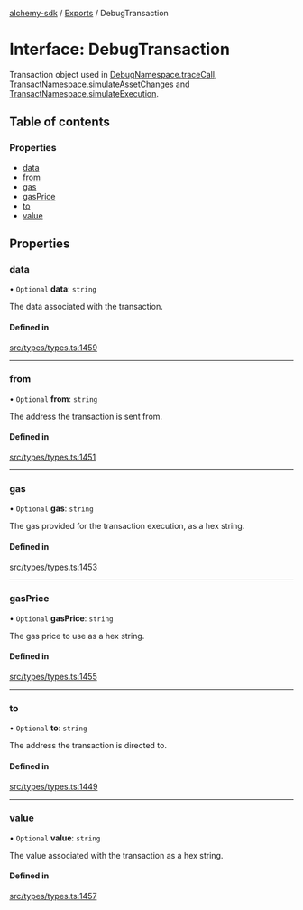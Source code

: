 [alchemy-sdk](../README.md) / [Exports](../modules.md) / DebugTransaction

# Interface: DebugTransaction

Transaction object used in [DebugNamespace.traceCall](../classes/DebugNamespace.md#tracecall), [TransactNamespace.simulateAssetChanges](../classes/TransactNamespace.md#simulateassetchanges) and [TransactNamespace.simulateExecution](../classes/TransactNamespace.md#simulateexecution).

## Table of contents

### Properties

- [data](DebugTransaction.md#data)
- [from](DebugTransaction.md#from)
- [gas](DebugTransaction.md#gas)
- [gasPrice](DebugTransaction.md#gasprice)
- [to](DebugTransaction.md#to)
- [value](DebugTransaction.md#value)

## Properties

### data

• `Optional` **data**: `string`

The data associated with the transaction.

#### Defined in

[src/types/types.ts:1459](https://github.com/alchemyplatform/alchemy-sdk-js/blob/873c9882/src/types/types.ts#L1459)

___

### from

• `Optional` **from**: `string`

The address the transaction is sent from.

#### Defined in

[src/types/types.ts:1451](https://github.com/alchemyplatform/alchemy-sdk-js/blob/873c9882/src/types/types.ts#L1451)

___

### gas

• `Optional` **gas**: `string`

The gas provided for the transaction execution, as a hex string.

#### Defined in

[src/types/types.ts:1453](https://github.com/alchemyplatform/alchemy-sdk-js/blob/873c9882/src/types/types.ts#L1453)

___

### gasPrice

• `Optional` **gasPrice**: `string`

The gas price to use as a hex string.

#### Defined in

[src/types/types.ts:1455](https://github.com/alchemyplatform/alchemy-sdk-js/blob/873c9882/src/types/types.ts#L1455)

___

### to

• `Optional` **to**: `string`

The address the transaction is directed to.

#### Defined in

[src/types/types.ts:1449](https://github.com/alchemyplatform/alchemy-sdk-js/blob/873c9882/src/types/types.ts#L1449)

___

### value

• `Optional` **value**: `string`

The value associated with the transaction as a hex string.

#### Defined in

[src/types/types.ts:1457](https://github.com/alchemyplatform/alchemy-sdk-js/blob/873c9882/src/types/types.ts#L1457)

